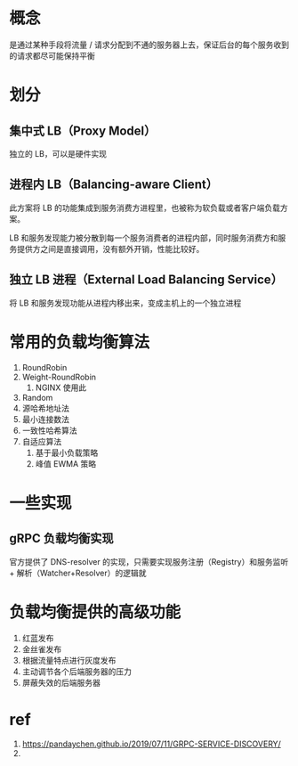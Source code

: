 # 概念

是通过某种手段将流量 / 请求分配到不通的服务器上去，保证后台的每个服务收到的请求都尽可能保持平衡

# 划分

## 集中式 LB（Proxy Model）

独立的 LB，可以是硬件实现

## 进程内 LB（Balancing-aware Client）

此方案将 LB 的功能集成到服务消费方进程里，也被称为软负载或者客户端负载方案。

LB 和服务发现能力被分散到每一个服务消费者的进程内部，同时服务消费方和服务提供方之间是直接调用，没有额外开销，性能比较好。

## 独立 LB 进程（External Load Balancing Service）

将 LB 和服务发现功能从进程内移出来，变成主机上的一个独立进程

# 常用的负载均衡算法

1. RoundRobin
2. Weight-RoundRobin
	1. NGINX 使用此
3. Random
4. 源哈希地址法
5. 最小连接数法
6. 一致性哈希算法
7. 自适应算法
	1. 基于最小负载策略
	2. 峰值 EWMA 策略

# 一些实现

## gRPC 负载均衡实现

官方提供了 DNS-resolver 的实现，只需要实现服务注册（Registry）和服务监听 + 解析（Watcher+Resolver）的逻辑就


# 负载均衡提供的高级功能

1. 红蓝发布
2. 金丝雀发布
3. 根据流量特点进行灰度发布
4. 主动调节各个后端服务器的压力
5. 屏蔽失效的后端服务器

# ref

1. https://pandaychen.github.io/2019/07/11/GRPC-SERVICE-DISCOVERY/
2. 
